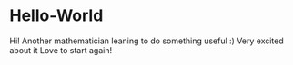 # Hello-World
Hi! Another mathematician leaning to do something useful :)
Very excited about it
Love to start again!
